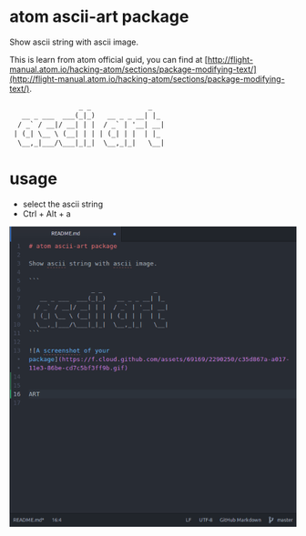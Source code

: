atom ascii-art package
===========================

Show ascii string with ascii image.

This is learn from atom official guid, you can find at [http://flight-manual.atom.io/hacking-atom/sections/package-modifying-text/](http://flight-manual.atom.io/hacking-atom/sections/package-modifying-text/).

```
                 _ _              _   
   __ _ ___  ___(_|_)   __ _ _ __| |_
  / _` / __|/ __| | |  / _` | '__| __|
 | (_| \__ \ (__| | | | (_| | |  | |_
  \__,_|___/\___|_|_|  \__,_|_|   \__|
```

# usage
* select the ascii string
* Ctrl + Alt + a

![A screenshot](https://raw.githubusercontent.com/astonfu/atom-ascii-art/master/show.gif)
